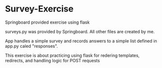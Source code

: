 # Survey-Exercise
Springboard provided exercise using flask

surveys.py was provided by Springboard. All other files are created by me.

App handles a simple survey and records answers to a simple list defined in app.py caled "responses".

This exercise is about practicing using flask for redering templates, redirects, and handling logic for POST requests
